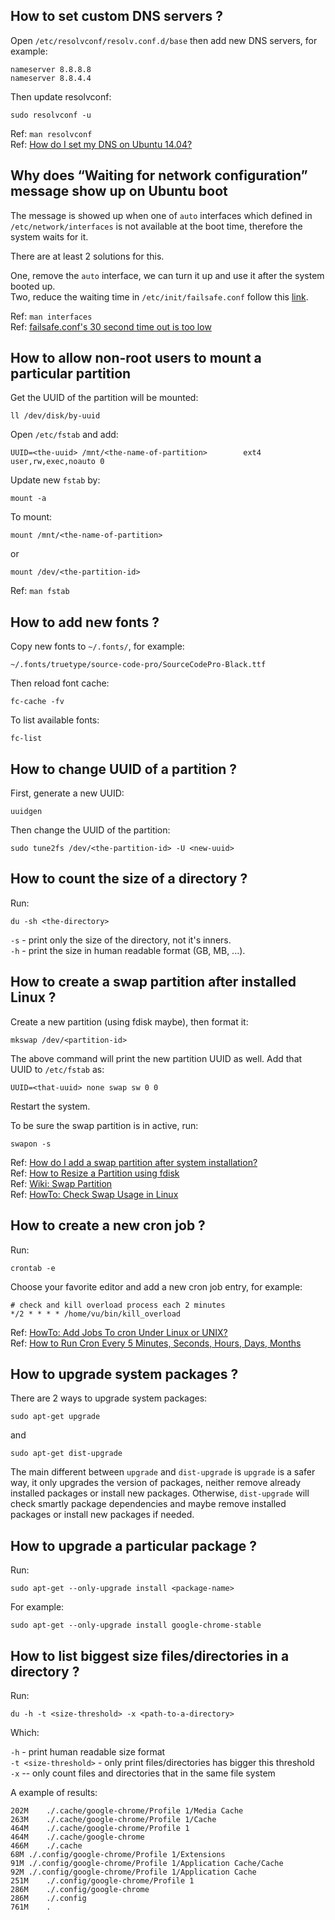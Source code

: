 ## How to set custom DNS servers ?

Open `/etc/resolvconf/resolv.conf.d/base` then add new DNS servers, for example:

```
nameserver 8.8.8.8
nameserver 8.8.4.4
```

Then update resolvconf:

`sudo resolvconf -u`

Ref: `man resolvconf`  
Ref: [How do I set my DNS on Ubuntu 14.04?](http://unix.stackexchange.com/questions/128220/how-do-i-set-my-dns-on-ubuntu-14-04)

## Why does “Waiting for network configuration” message show up on Ubuntu boot

The message is showed up when one of `auto` interfaces which defined in `/etc/network/interfaces` is not available at the boot time, therefore the system waits for it.

There are at least 2 solutions for this.

One, remove the `auto` interface, we can turn it up and use it after the system booted up.  
Two, reduce the waiting time in `/etc/init/failsafe.conf` follow this [link](http://tech.pedersen-live.com/2012/05/disable-waiting-for-network-configuration-messages-on-ubuntu-boot/).

Ref: `man interfaces`  
Ref: [failsafe.conf's 30 second time out is too low](https://bugs.launchpad.net/ubuntu/+source/upstart/+bug/839595)

## How to allow non-root users to mount a particular partition

Get the UUID of the partition will be mounted:

`ll /dev/disk/by-uuid`

Open `/etc/fstab` and add:

`UUID=<the-uuid> /mnt/<the-name-of-partition>        ext4    user,rw,exec,noauto 0`

Update new `fstab` by:

`mount -a`

To mount:

`mount /mnt/<the-name-of-partition>`

or

`mount /dev/<the-partition-id>`

Ref: `man fstab`

## How to add new fonts ?

Copy new fonts to `~/.fonts/`, for example:

`~/.fonts/truetype/source-code-pro/SourceCodePro-Black.ttf`

Then reload font cache:

`fc-cache -fv`

To list available fonts:

`fc-list`

## How to change UUID of a partition ?

First, generate a new UUID:

`uuidgen`

Then change the UUID of the partition:

`sudo tune2fs /dev/<the-partition-id> -U <new-uuid>`

## How to count the size of a directory ?

Run:

`du -sh <the-directory>`

`-s` - print only the size of the directory, not it's inners.  
`-h` - print the size in human readable format (GB, MB, ...).  

## How to create a swap partition after installed Linux ?

Create a new partition (using fdisk maybe), then format it:

`mkswap /dev/<partition-id>`

The above command will print the new partition UUID as well. Add that UUID to `/etc/fstab` as:

`UUID=<that-uuid> none swap sw 0 0`

Restart the system.

To be sure the swap partition is in active, run:

`swapon -s`

Ref: [How do I add a swap partition after system installation?](http://askubuntu.com/questions/33697/how-do-i-add-a-swap-partition-after-system-installation)  
Ref: [How to Resize a Partition using fdisk](https://access.redhat.com/articles/1190213)  
Ref: [Wiki: Swap Partition](https://wiki.archlinux.org/index.php/Swap#Swap_partition)  
Ref: [HowTo: Check Swap Usage in Linux](http://www.cyberciti.biz/faq/linux-check-swap-usage-command/)  

## How to create a new cron job ?

Run:

`crontab -e`

Choose your favorite editor and add a new cron job entry, for example:

```
# check and kill overload process each 2 minutes
*/2 * * * * /home/vu/bin/kill_overload
```

Ref: [HowTo: Add Jobs To cron Under Linux or UNIX?](http://www.cyberciti.biz/faq/how-do-i-add-jobs-to-cron-under-linux-or-unix-oses/)  
Ref: [How to Run Cron Every 5 Minutes, Seconds, Hours, Days, Months](http://www.thegeekstuff.com/2011/07/cron-every-5-minutes/)

## How to upgrade system packages ?

There are 2 ways to upgrade system packages:

`sudo apt-get upgrade`

and

`sudo apt-get dist-upgrade`

The main different between `upgrade` and `dist-upgrade` is `upgrade` is a safer way, it only upgrades the version of packages, neither remove already installed packages or install new packages. Otherwise, `dist-upgrade` will check smartly package dependencies and maybe remove installed packages or install new packages if needed.

## How to upgrade a particular package ?

Run:

`sudo apt-get --only-upgrade install <package-name>`

For example:

`sudo apt-get --only-upgrade install google-chrome-stable`

## How to list biggest size files/directories in a directory ?

Run:

`du -h -t <size-threshold> -x <path-to-a-directory>`

Which:

`-h` - print human readable size format  
`-t <size-threshold>` - only print files/directories has bigger this threshold  
`-x` -- only count files and directories that in the same file system

A example of results:
```
202M	./.cache/google-chrome/Profile 1/Media Cache
263M	./.cache/google-chrome/Profile 1/Cache
464M	./.cache/google-chrome/Profile 1
464M	./.cache/google-chrome
466M	./.cache
68M	./.config/google-chrome/Profile 1/Extensions
91M	./.config/google-chrome/Profile 1/Application Cache/Cache
92M	./.config/google-chrome/Profile 1/Application Cache
251M	./.config/google-chrome/Profile 1
286M	./.config/google-chrome
286M	./.config
761M	.
```
